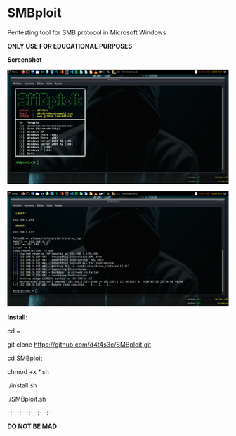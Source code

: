 # SMBploit
Pentesting tool for SMB protocol in Microsoft Windows

**ONLY USE FOR EDUCATIONAL PURPOSES**

**Screenshot**

![](/screenshot/screenshot01.png)

![](/screenshot/screenshot02.png)

**Install:**

cd ~

git clone https://github.com/d4t4s3c/SMBploit.git

cd SMBploit

chmod +x *.sh

./install.sh

./SMBploit.sh

-:- -:- -:- -:- -:-

**DO NOT BE MAD**


